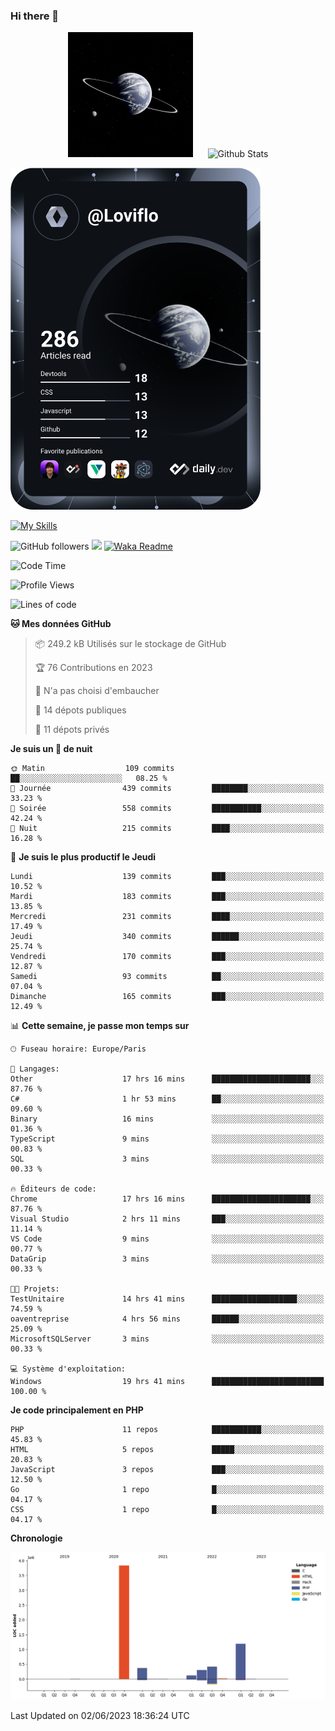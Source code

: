 ### Hi there 👋

<p align="center">
  <img src="https://github.com/Loviflo/Loviflo/blob/main/img/portrait.jpg" alt="Loviflo" height="200" style="margin-right: 20px"/>
  <img src="https://github-readme-stats.vercel.app/api?username=Loviflo&show_icons=true&theme=graywhite" alt="Github Stats" />
</p>

<a href="https://app.daily.dev/loviflo"><img src="https://github.com/loviflo/loviflo/blob/main/devcard.svg" width="400" alt="Loviflo's Dev Card"/></a>


[![My Skills](https://skillicons.dev/icons?i=php,laravel,symfony,mysql,js,ts,html,css,sass,angular,docker,webpack,vscode,figma,git,github,gitlab)](https://skillicons.dev)


![GitHub followers](https://img.shields.io/github/followers/Loviflo?label=Follow&style=social)
![](https://visitor-badge.glitch.me/badge?page_id=Loviflo.Loviflo)
[![Waka Readme](https://github.com/Loviflo/Loviflo/actions/workflows/update-stats.yml/badge.svg)](https://github.com/Loviflo/Loviflo/actions/workflows/update-stats.yml)

<!--START_SECTION:waka-->
![Code Time](http://img.shields.io/badge/Code%20Time-1%2C198%20hrs%2043%20mins-blue)

![Profile Views](http://img.shields.io/badge/Vues%20du%20profil-0-blue)

![Lines of code](https://img.shields.io/badge/Depuis%20Hello%20World%2C%20j%27ai%20%C3%A9crit-6.2%20million%20Lignes%20de%20code-blue)

**🐱 Mes données GitHub** 

> 📦 249.2 kB Utilisés sur le stockage de GitHub 
 > 
> 🏆 76 Contributions en 2023
 > 
> 🚫 N'a pas choisi d'embaucher
 > 
> 📜 14 dépots publiques 
 > 
> 🔑 11 dépots privés 
 > 
**Je suis un 🦉 de nuit** 

```text
🌞 Matin                  109 commits         ██░░░░░░░░░░░░░░░░░░░░░░░   08.25 % 
🌆 Journée                439 commits         ████████░░░░░░░░░░░░░░░░░   33.23 % 
🌃 Soirée                 558 commits         ███████████░░░░░░░░░░░░░░   42.24 % 
🌙 Nuit                   215 commits         ████░░░░░░░░░░░░░░░░░░░░░   16.28 % 
```
📅 **Je suis le plus productif le Jeudi** 

```text
Lundi                    139 commits         ███░░░░░░░░░░░░░░░░░░░░░░   10.52 % 
Mardi                    183 commits         ███░░░░░░░░░░░░░░░░░░░░░░   13.85 % 
Mercredi                 231 commits         ████░░░░░░░░░░░░░░░░░░░░░   17.49 % 
Jeudi                    340 commits         ██████░░░░░░░░░░░░░░░░░░░   25.74 % 
Vendredi                 170 commits         ███░░░░░░░░░░░░░░░░░░░░░░   12.87 % 
Samedi                   93 commits          ██░░░░░░░░░░░░░░░░░░░░░░░   07.04 % 
Dimanche                 165 commits         ███░░░░░░░░░░░░░░░░░░░░░░   12.49 % 
```


📊 **Cette semaine, je passe mon temps sur** 

```text
🕑︎ Fuseau horaire: Europe/Paris

💬 Langages: 
Other                    17 hrs 16 mins      ██████████████████████░░░   87.76 % 
C#                       1 hr 53 mins        ██░░░░░░░░░░░░░░░░░░░░░░░   09.60 % 
Binary                   16 mins             ░░░░░░░░░░░░░░░░░░░░░░░░░   01.36 % 
TypeScript               9 mins              ░░░░░░░░░░░░░░░░░░░░░░░░░   00.83 % 
SQL                      3 mins              ░░░░░░░░░░░░░░░░░░░░░░░░░   00.33 % 

🔥 Éditeurs de code: 
Chrome                   17 hrs 16 mins      ██████████████████████░░░   87.76 % 
Visual Studio            2 hrs 11 mins       ███░░░░░░░░░░░░░░░░░░░░░░   11.14 % 
VS Code                  9 mins              ░░░░░░░░░░░░░░░░░░░░░░░░░   00.77 % 
DataGrip                 3 mins              ░░░░░░░░░░░░░░░░░░░░░░░░░   00.33 % 

🐱‍💻 Projets: 
TestUnitaire             14 hrs 41 mins      ███████████████████░░░░░░   74.59 % 
oaventreprise            4 hrs 56 mins       ██████░░░░░░░░░░░░░░░░░░░   25.09 % 
MicrosoftSQLServer       3 mins              ░░░░░░░░░░░░░░░░░░░░░░░░░   00.33 % 

💻 Système d'exploitation: 
Windows                  19 hrs 41 mins      █████████████████████████   100.00 % 
```

**Je code principalement en PHP** 

```text
PHP                      11 repos            ███████████░░░░░░░░░░░░░░   45.83 % 
HTML                     5 repos             █████░░░░░░░░░░░░░░░░░░░░   20.83 % 
JavaScript               3 repos             ███░░░░░░░░░░░░░░░░░░░░░░   12.50 % 
Go                       1 repo              █░░░░░░░░░░░░░░░░░░░░░░░░   04.17 % 
CSS                      1 repo              █░░░░░░░░░░░░░░░░░░░░░░░░   04.17 % 
```



**Chronologie**

![Lines of Code chart](https://raw.githubusercontent.com/Loviflo/Loviflo/main/assets/bar_graph.png)


 Last Updated on 02/06/2023 18:36:24 UTC
<!--END_SECTION:waka-->

